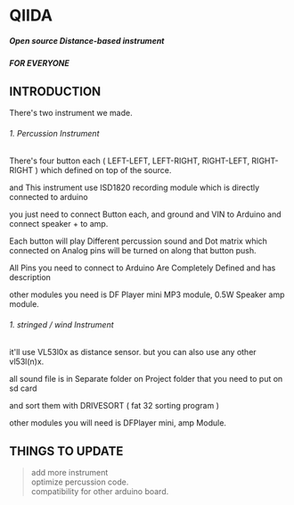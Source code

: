 # QIIDA
##### Open source Distance-based instrument   
##### FOR EVERYONE
  
  
## INTRODUCTION
There's two instrument we made.

###### 1. Percussion Instrument

There's four button each ( LEFT-LEFT, LEFT-RIGHT, RIGHT-LEFT, RIGHT-RIGHT )
which defined on top of the source.

and This instrument use ISD1820 recording module which is directly connected to arduino

you just need to connect Button each, and ground and VIN to Arduino and connect speaker + to amp.

Each button will play Different percussion sound and Dot matrix which connected on Analog pins will be turned on along that button push.

All Pins you need to connect to Arduino Are Completely Defined and has description 

other modules you need is DF Player mini MP3 module, 0.5W Speaker amp module.

###### 1. stringed / wind  Instrument

it'll use VL53l0x as distance sensor. but you can also use any other vl53l(n)x.

all sound file is in Separate folder on Project folder that you need to put on sd card

and sort them with DRIVESORT ( fat 32 sorting program )

other modules you will need is DFPlayer mini, amp Module.

## THINGS TO UPDATE

>  add more instrument        
> optimize percussion code.    
> compatibility for other arduino board.    

